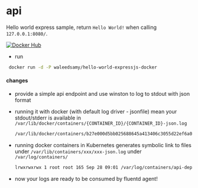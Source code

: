 # api
Hello world express sample, return `Hello World!` when calling `127.0.0.1:8080/`.

[![Docker Hub](https://img.shields.io/badge/docker-ready-blue.svg)](https://registry.hub.docker.com/u/waleedsamy/hello-world-expressjs-docker/)

* run

 ```bash
  docker run -d -P waleedsamy/hello-world-expressjs-docker
 ```

#### changes
* provide a simple api endpoint and use winston to log to stdout with json format
* running it with docker (with default log driver - jsonfile) mean your stdout/stderr is available in `/var/lib/docker/containers/{CONTAINER_ID}/{CONTAINER_ID}-json.log`
  ```bash
  /var/lib/docker/containers/b27e000d5bb025688645a413406c3055d22ef6a035f98d10b7091138a0ad5205/b27e000d5bb025688645a413406c3055d22ef6a035f98d10b7091138a0ad5205-json.log
  ```

* running docker containers in Kubernetes generates symbolic link to files under `/var/lib/containers/xxx/xxx-json.log` under `/var/log/containers/`
  ```bash
  lrwxrwxrwx 1 root root 165 Sep 28 09:01 /var/log/containers/api-deployment-502056682-ra1rj_default_POD-b27e000d5bb025688645a413406c3055d22ef6a035f98d10b7091138a0ad5205.log -> /var/lib/docker/containers/b27e000d5bb025688645a413406c3055d22ef6a035f98d10b7091138a0ad5205/b27e000d5bb025688645a413406c3055d22ef6a035f98d10b7091138a0ad5205-json.log
  ```
* now your logs are ready to be consumed by fluentd agent!
